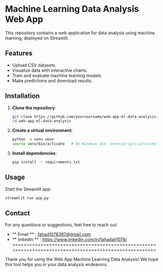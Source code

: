 # Machine Learning Data Analysis Web App 

This repository contains a web application for data analysis using machine learning, deployed on Streamlit.

## Features

- Upload CSV datasets.
- Visualize data with interactive charts.
- Train and evaluate machine learning models.
- Make predictions and download results.

## Installation

1. **Clone the repository**:
    ```bash
    git clone https://github.com/yourusername/web-app-ml-data-analysis.git
    cd web-app-ml-data-analysis
    ```

2. **Create a virtual environment**:
    ```bash
    python -m venv venv
    source venv/bin/activate   # On Windows use `venv\Scripts\activate`
    ```

3. **Install dependencies**:
    ```bash
    pip install -r requirements.txt
    ```

## Usage

Start the Streamlit app:
```bash
streamlit run app.py
```
## Contact
For any questions or suggestions, feel free to reach out:
- ** Email ** : fahad1078397@gmail.com
- ** linkedin ** : https://www.linkedin.com/in/fahadali1078/
======================================================================================================

Thank you for using the Web App Machine Learning Data Analysis! We hope this tool helps you in your data analysis endeavors.
